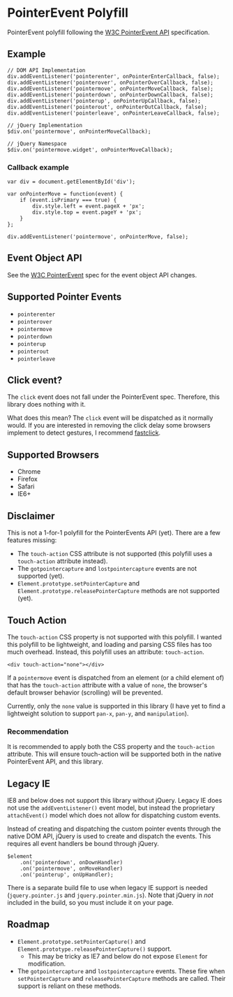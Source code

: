 # PointerEvent Polyfill

PointerEvent polyfill following the [W3C PointerEvent API](http://www.w3.org/TR/pointerevents/) specification.

## Example

```
// DOM API Implementation
div.addEventListener('pointerenter', onPointerEnterCallback, false);
div.addEventListener('pointerover', onPointerOverCallback, false);
div.addEventListener('pointermove', onPointerMoveCallback, false);
div.addEventListener('pointerdown', onPointerDownCallback, false);
div.addEventListener('pointerup', onPointerUpCallback, false);
div.addEventListener('pointerout', onPointerOutCallback, false);
div.addEventListener('pointerleave', onPointerLeaveCallback, false);

// jQuery Implementation
$div.on('pointermove', onPointerMoveCallback);

// jQuery Namespace
$div.on('pointermove.widget', onPointerMoveCallback);
```

### Callback example
```
var div = document.getElementById('div');

var onPointerMove = function(event) {
    if (event.isPrimary === true) {
        div.style.left = event.pageX + 'px';
        div.style.top = event.pageY + 'px';
    }
};

div.addEventListener('pointermove', onPointerMove, false);
```

## Event Object API

See the [W3C PointerEvent](http://www.w3.org/TR/pointerevents/#pointerevent-interface) spec for the event object API changes.

## Supported Pointer Events

* `pointerenter`
* `pointerover`
* `pointermove`
* `pointerdown`
* `pointerup`
* `pointerout`
* `pointerleave`

## Click event?

The `click` event does not fall under the PointerEvent spec. Therefore, this library does nothing with it.

What does this mean? The `click` event will be dispatched as it normally would. If you are interested in removing the click delay some browsers implement to detect gestures, I recommend [fastclick](https://github.com/ftlabs/fastclick).

## Supported Browsers

* Chrome
* Firefox
* Safari
* IE6+

## Disclaimer

This is not a 1-for-1 polyfill for the PointerEvents API (yet). There are a few features missing:

* The `touch-action` CSS attribute is not supported (this polyfill uses a `touch-action` attribute instead).
* The `gotpointercapture` and `lostpointercapture` events are not supported (yet).
* `Element.prototype.setPointerCapture` and `Element.prototype.releasePointerCapture` methods are not supported (yet).

## Touch Action

The `touch-action` CSS property is not supported with this polyfill. I wanted this polyfill to be lightweight, and loading and parsing CSS files has too much overhead. Instead, this polyfill uses an attribute: `touch-action`.

    <div touch-action="none"></div>

If a `pointermove` event is dispatched from an element (or a child element of) that has the `touch-action` attribute with a value of `none`, the browser's default browser behavior (scrolling) will be prevented.

Currently, only the `none` value is supported in this library (I have yet to find a lightweight solution to support `pan-x`, `pan-y`, and `manipulation`).

### Recommendation

It is recommended to apply both the CSS property and the `touch-action` attribute. This will ensure touch-action will be supported both in the native PointerEvent API, and this library.

## Legacy IE

IE8 and below does not support this library without jQuery. Legacy IE does not use the `addEventListener()` event model, but instead the proprietary `attachEvent()` model which does not allow for dispatching custom events.

Instead of creating and dispatching the custom pointer events through the native DOM API, jQuery is used to create and dispatch the events. This requires all event handlers be bound through jQuery.

    $element
        .on('pointerdown', onDownHandler)
        .on('pointermove', onMoveHandler)
        .on('pointerup', onUpHandler);

There is a separate build file to use when legacy IE support is needed (`jquery.pointer.js` and `jquery.pointer.min.js`). Note that jQuery in *not* included in the build, so you must include it on your page.

## Roadmap

* `Element.prototype.setPointerCapture()` and `Element.prototype.releasePointerCapture()` support.
    * This may be tricky as IE7 and below do not expose `Element` for modification.
* The `gotpointercapture` and `lostpointercapture` events. These fire when `setPointerCapture` and `releasePointerCapture` methods are called. Their support is reliant on these methods.